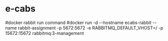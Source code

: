 # e-cabs
#docker rabbit run command
#docker run -d --hostname ecabs-rabbit --name rabbit-assignment -p 5672:5672 -e RABBITMQ_DEFAULT_VHOST=/ -p 15672:15672 rabbitmq:3-management
